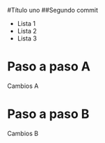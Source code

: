 #Título uno
##Segundo commit

- Lista 1
- Lista 2
- Lista 3

# Paso a paso A
Cambios A

# Paso a paso B
Cambios B